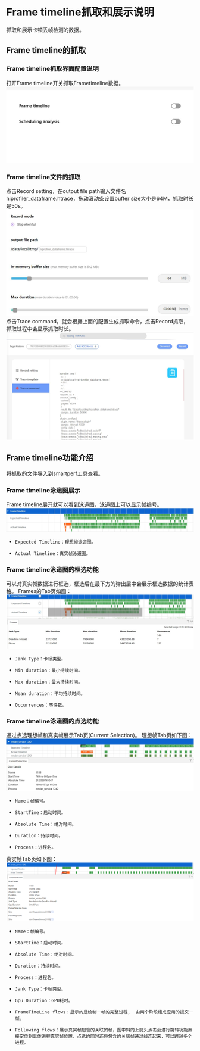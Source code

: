 # Frame timeline抓取和展示说明
抓取和展示卡顿丢帧检测的数据。
## Frame timeline的抓取
### Frame timeline抓取界面配置说明
打开Frame timeline开关抓取Frametimeline数据。
![GitHub Logo]( ../../figures/Frame/frameset.jpg)
### Frame timeline文件的抓取
点击Record setting，在output file path输入文件名hiprofiler_dataframe.htrace，拖动滚动条设置buffer size大小是64M，抓取时长是50s。
![GitHub Logo]( ../../figures/Frame/framesetting.jpg)
点击Trace command，就会根据上面的配置生成抓取命令，点击Record抓取，抓取过程中会显示抓取时长。
![GitHub Logo]( ../../figures/Frame/frameexcuting.jpg)
## Frame timeline功能介绍
将抓取的文件导入到smartperf工具查看。
### Frame timeline泳道图展示
Frame timeline展开就可以看到泳道图，泳道图上可以显示帧编号。
![GitHub Logo]( ../../figures/Frame/framechart.jpg)
+     Expected Timeline：理想帧泳道图。
+     Actual Timeline：真实帧泳道图。
### Frame timeline泳道图的框选功能
可以对真实帧数据进行框选，框选后在最下方的弹出层中会展示框选数据的统计表格。
Frames的Tab页如图：
![GitHub Logo]( ../../figures/Frame/frameprocess.jpg)
+     Jank Type：卡顿类型。
+     Min duration：最小持续时间。
+     Max duration：最大持续时间。
+     Mean duration：平均持续时间。
+     Occurrences：事件数。
### Frame timeline泳道图的点选功能
通过点选理想帧和真实帧展示Tab页(Current Selection)。
理想帧Tab页如下图：
![GitHub Logo]( ../../figures/Frame/frameexpectedtab.jpg)
+     Name：帧编号。
+     StartTime：启动时间。
+     Absolute Time：绝对时间。
+     Duration：持续时间。
+     Process：进程名。
真实帧Tab页如下图：
![GitHub Logo]( ../../figures/Frame/frameactualtab.jpg)
+     Name：帧编号。
+     StartTime：启动时间。
+     Absolute Time：绝对时间。
+     Duration：持续时间。
+     Process：进程名。
+     Jank Type：卡顿类型。
+     Gpu Duration：GPU耗时。
+     FrameTimeLine flows：显示的是绘制一帧的完整过程,  由两个阶段组成应用的提交一帧。
+     Following flows：展示真实帧包含的关联的帧，图中斜向上箭头点击会进行跳转功能直接定位到具体进程真实帧位置，点选的同时还将包含的关联帧通过线连起来，可以跨越多个进程。
